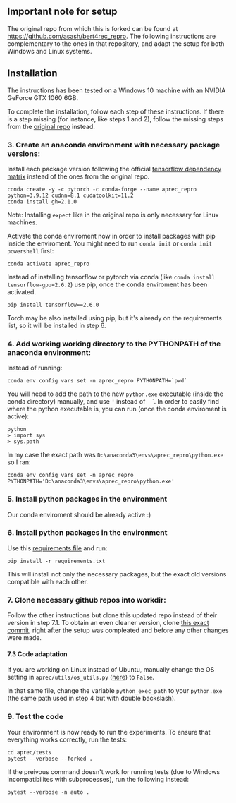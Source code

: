 ## Important note for setup

The original repo from which this is forked can be found at https://github.com/asash/bert4rec_repro. The following instructions are complementary to the ones in that repository, and adapt the setup for both Windows and Linux systems.

## Installation

The instructions has been tested on a Windows 10 machine with an NVIDIA GeForce GTX 1060 6GB.

To complete the installation, follow each step of these instructions. If there is a step missing (for instance, like steps 1 and 2), follow the missing steps from the [original repo](https://github.com/asash/bert4rec_repro) instead.

### 3. Create an anaconda environment with necessary package versions:

Install each package version following the official [tensorflow dependency matrix](https://www.tensorflow.org/install/source#tested_build_configurations) instead of the ones from the original repo.

```
conda create -y -c pytorch -c conda-forge --name aprec_repro python=3.9.12 cudnn=8.1 cudatoolkit=11.2
conda install gh=2.1.0 
```

Note: Installing `expect` like in the original repo is only necessary for Linux machines.

Activate the conda enviroment now in order to install packages with pip inside the enviroment. You might need to run `conda init` or `conda init powershell` first:

```
conda activate aprec_repro
```

Instead of installing tensorflow or pytorch via conda (like `conda install tensorflow-gpu=2.6.2`) use pip, once the conda enviroment has been activated.

```
pip install tensorflow==2.6.0
```

Torch may be also installed using pip, but it's already on the requirements list, so it will be installed in step 6.

### 4. Add working working directory to the PYTHONPATH of the anaconda environment:

Instead of running:

```
conda env config vars set -n aprec_repro PYTHONPATH=`pwd`
```

You will need to add the path to the new `python.exe` executable (inside the conda directory) manually, and use `'` instead of ` ` `. In order to easily find where the python executable is, you can run (once the conda enviroment is active):

```
python
> import sys
> sys.path
```

In my case the exact path was `D:\anaconda3\envs\aprec_repro\python.exe` so I ran:

```
conda env config vars set -n aprec_repro PYTHONPATH='D:\anaconda3\envs\aprec_repro\python.exe'
```

### 5. Install python packages in the environment

Our conda enviroment should be already active :)

### 6. Install python packages in the environment

Use this [requirements file](https://github.com/Ocete/TFM/blob/main/aprec_repro/requirements.txt) and run:

```
pip install -r requirements.txt
```

This will install not only the necessary packages, but the exact old versions compatible with each other.

### 7. Clone necessary github repos into workdir:

Follow the other instructions but clone this updated repo instead of their version in step 7.1. To obtain an even cleaner version, clone [this exact commit](https://github.com/asash/bert4rec_repro/commit/3f2959da7f4d230cd7e4a734ffbd42e912aa0618), right after the setup was compleated and before any other changes were made.

#### 7.3 Code adaptation 

If you are working on Linux instead of Ubuntu, manually change the OS setting in `aprec/utils/os_utils.py` ([here](https://github.com/Ocete/bert4rec_repro/blob/20a1c9d8d98e60b59fe383ba318eae8a4b8f57b7/utils/os_utils.py#L8)) to `False`.

In that same file, change the variable `python_exec_path` to your `python.exe` (the same path used in step 4 but with double backslash).

### 9. Test the code

Your environment is now ready to run the experiments. To ensure that everything works correctly, run the tests:

```
cd aprec/tests
pytest --verbose --forked . 
```

If the preivous command doesn't work for running tests (due to Windows incompatibilites with subprocesses), run the following instead:

```
pytest --verbose -n auto . 
```